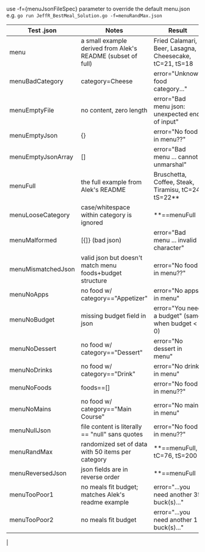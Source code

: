 use -f={menuJsonFileSpec} parameter to override the default menu.json e.g.
`go run JeffR_BestMeal_Solution.go -f=menuRandMax.json`

| Test .json | Notes | Result |
| ---   | ---   | ---    |
| menu | a small example derived from Alek's README (subset of full) | Fried Calamari, Beer, Lasagna, Cheesecake, tC=21, tS=18 |
| menuBadCategory | category=Cheese | error="Unknown food category..." |
| menuEmptyFile | no content, zero length | error="Bad menu json: unexpected end of input" |
| menuEmptyJson | {} | error="No food in menu??" | 
| menuEmptyJsonArray | [] | error="Bad menu ... cannot unmarshal" |
| menuFull  | the full example from Alek's README | Bruschetta, Coffee, Steak, Tiramisu, tC=24, tS=22** |
| menuLooseCategory | case/whitespace within category is ignored | **==menuFull |
| menuMalformed | [{]} (bad json) | error="Bad menu ... invalid character" |
| menuMismatchedJson | valid json but doesn't match menu foods+budget structure | error="No food in menu??" |
| menuNoApps | no food w/ category=="Appetizer" | error="No apps in menu" |
| menuNoBudget | missing budget field in json | error="You need a budget" (same when budget < 0) |
| menuNoDessert | no food w/ category=="Dessert" | error="No dessert in menu" |
| menuNoDrinks | no food w/ category=="Drink" | error="No drink in menu" |
| menuNoFoods | foods==[] | error="No food in menu??" |
| menuNoMains | no food w/ category=="Main Course" | error="No mains in menu" |
| menuNullJson | file content is literally == "null" sans quotes | error="No food in menu??" |
| menuRandMax | randomized set of data with 50 items per category | **==menuFull, tC=76, tS=200 |
| menuReversedJson | json fields are in reverse order | **==menuFull |
| menuTooPoor1 | no meals fit budget; matches Alek's readme example | error="...you need another 35 buck(s)..." |
| menuTooPoor2 | no meals fit budget | error="...you need another 1 buck(s)..." |
| 
